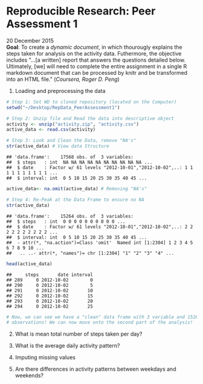 # Reproducible Research: Peer Assessment 1
20 December 2015  
**Goal**: To create a *dynamic document*, in which thourougly explains the steps
taken for analysis on the activity data. Futhermore, the objective includes 
"...[a written] report that answers the questions detailed below. Ultimately, 
[we] will need to complete the entire assignment in a single R markdown document
that can be processed by knitr and be transformed into an HTML file." 
(*Coursera, Roger D. Peng*)

1. Loading and preprocessing the data


```r
# Step 1: Set WD to cloned repository (located on the Computer)
setwd("~/Desktop/RepData_PeerAssessment1")

# Step 2: Unzip file and Read the data into descriptive object
activity <- unzip("activity.zip", "activity.csv")
active_data <- read.csv(activity)

# Step 3: Look and Clean the Data, remove "NA's"
str(active_data) # View data Structure
```

```
## 'data.frame':	17568 obs. of  3 variables:
##  $ steps   : int  NA NA NA NA NA NA NA NA NA NA ...
##  $ date    : Factor w/ 61 levels "2012-10-01","2012-10-02",..: 1 1 1 1 1 1 1 1 1 1 ...
##  $ interval: int  0 5 10 15 20 25 30 35 40 45 ...
```

```r
active_data<- na.omit(active_data) # Removing "NA's"

# Step 4: Re-Peak at the Data Frame to ensure no NA
str(active_data)
```

```
## 'data.frame':	15264 obs. of  3 variables:
##  $ steps   : int  0 0 0 0 0 0 0 0 0 0 ...
##  $ date    : Factor w/ 61 levels "2012-10-01","2012-10-02",..: 2 2 2 2 2 2 2 2 2 2 ...
##  $ interval: int  0 5 10 15 20 25 30 35 40 45 ...
##  - attr(*, "na.action")=Class 'omit'  Named int [1:2304] 1 2 3 4 5 6 7 8 9 10 ...
##   .. ..- attr(*, "names")= chr [1:2304] "1" "2" "3" "4" ...
```

```r
head(active_data)
```

```
##     steps       date interval
## 289     0 2012-10-02        0
## 290     0 2012-10-02        5
## 291     0 2012-10-02       10
## 292     0 2012-10-02       15
## 293     0 2012-10-02       20
## 294     0 2012-10-02       25
```

```r
# Now, we can see we have a "clean" data frame with 3 variable and 15264 
# observations! We can now move onto the second part of the analysis!
```

2. What is mean total number of steps taken per day?



3. What is the average daily activity pattern?



4. Imputing missing values



5. Are there differences in activity patterns between weekdays and weekends?
